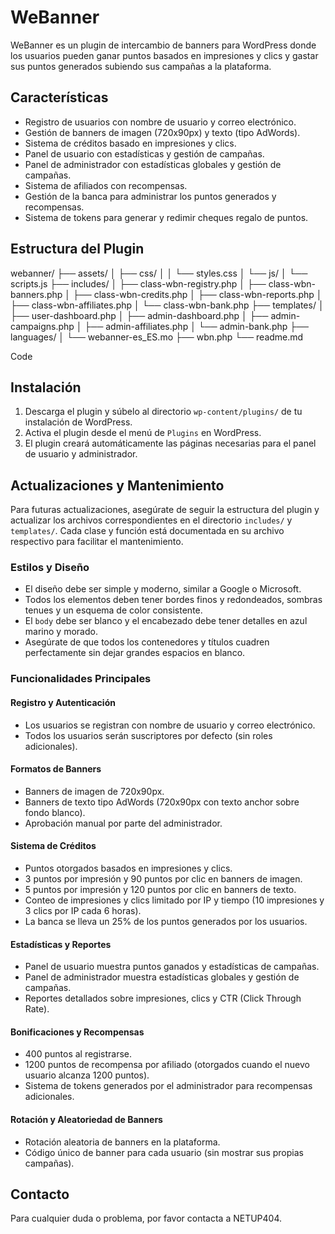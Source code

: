 # WeBanner

WeBanner es un plugin de intercambio de banners para WordPress donde los usuarios pueden ganar puntos basados en impresiones y clics y gastar sus puntos generados subiendo sus campañas a la plataforma.

## Características

- Registro de usuarios con nombre de usuario y correo electrónico.
- Gestión de banners de imagen (720x90px) y texto (tipo AdWords).
- Sistema de créditos basado en impresiones y clics.
- Panel de usuario con estadísticas y gestión de campañas.
- Panel de administrador con estadísticas globales y gestión de campañas.
- Sistema de afiliados con recompensas.
- Gestión de la banca para administrar los puntos generados y recompensas.
- Sistema de tokens para generar y redimir cheques regalo de puntos.

## Estructura del Plugin
webanner/
├── assets/
│ ├── css/
│ │ └── styles.css
│ └── js/
│ └── scripts.js
├── includes/
│ ├── class-wbn-registry.php
│ ├── class-wbn-banners.php
│ ├── class-wbn-credits.php
│ ├── class-wbn-reports.php
│ ├── class-wbn-affiliates.php
│ └── class-wbn-bank.php
├── templates/
│ ├── user-dashboard.php
│ ├── admin-dashboard.php
│ ├── admin-campaigns.php
│ ├── admin-affiliates.php
│ └── admin-bank.php
├── languages/
│ └── webanner-es_ES.mo
├── wbn.php
└── readme.md

Code
## Instalación

1. Descarga el plugin y súbelo al directorio `wp-content/plugins/` de tu instalación de WordPress.
2. Activa el plugin desde el menú de `Plugins` en WordPress.
3. El plugin creará automáticamente las páginas necesarias para el panel de usuario y administrador.

## Actualizaciones y Mantenimiento

Para futuras actualizaciones, asegúrate de seguir la estructura del plugin y actualizar los archivos correspondientes en el directorio `includes/` y `templates/`. Cada clase y función está documentada en su archivo respectivo para facilitar el mantenimiento.

### Estilos y Diseño

- El diseño debe ser simple y moderno, similar a Google o Microsoft.
- Todos los elementos deben tener bordes finos y redondeados, sombras tenues y un esquema de color consistente.
- El `body` debe ser blanco y el encabezado debe tener detalles en azul marino y morado.
- Asegúrate de que todos los contenedores y títulos cuadren perfectamente sin dejar grandes espacios en blanco.

### Funcionalidades Principales

#### Registro y Autenticación

- Los usuarios se registran con nombre de usuario y correo electrónico.
- Todos los usuarios serán suscriptores por defecto (sin roles adicionales).

#### Formatos de Banners

- Banners de imagen de 720x90px.
- Banners de texto tipo AdWords (720x90px con texto anchor sobre fondo blanco).
- Aprobación manual por parte del administrador.

#### Sistema de Créditos

- Puntos otorgados basados en impresiones y clics.
- 3 puntos por impresión y 90 puntos por clic en banners de imagen.
- 5 puntos por impresión y 120 puntos por clic en banners de texto.
- Conteo de impresiones y clics limitado por IP y tiempo (10 impresiones y 3 clics por IP cada 6 horas).
- La banca se lleva un 25% de los puntos generados por los usuarios.

#### Estadísticas y Reportes

- Panel de usuario muestra puntos ganados y estadísticas de campañas.
- Panel de administrador muestra estadísticas globales y gestión de campañas.
- Reportes detallados sobre impresiones, clics y CTR (Click Through Rate).

#### Bonificaciones y Recompensas

- 400 puntos al registrarse.
- 1200 puntos de recompensa por afiliado (otorgados cuando el nuevo usuario alcanza 1200 puntos).
- Sistema de tokens generados por el administrador para recompensas adicionales.

#### Rotación y Aleatoriedad de Banners

- Rotación aleatoria de banners en la plataforma.
- Código único de banner para cada usuario (sin mostrar sus propias campañas).

## Contacto

Para cualquier duda o problema, por favor contacta a NETUP404.
